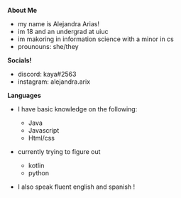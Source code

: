 <p align="center">

  **About Me**
  - my name is Alejandra Arias!
  - im 18 and an undergrad at uiuc
  - im makoring in information science with a minor in cs
  - prounouns: she/they
  
  **Socials!**
  - discord: kaya#2563
  - instagram: alejandra.arix
  
  
  **Languages**
  - I have basic knowledge on the following:
    - Java
    - Javascript
    - Html/css
  - currently trying to figure out
    - kotlin
    - python
  - I also speak fluent english and spanish !
 
    </p>
    
    

